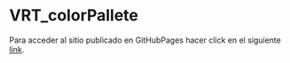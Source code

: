 # VRT_colorPallete

Para acceder al sitio publicado en GitHubPages hacer click en el siguiente [link](https://lui5f3r.github.io/palette.html).

